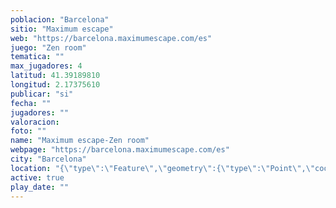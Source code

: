 ```yaml
---
poblacion: "Barcelona"
sitio: "Maximum escape"
web: "https://barcelona.maximumescape.com/es"
juego: "Zen room"
tematica: ""
max_jugadores: 4
latitud: 41.39189810
longitud: 2.17375610
publicar: "si"
fecha: ""
jugadores: ""
valoracion: 
foto: ""
name: "Maximum escape-Zen room"
webpage: "https://barcelona.maximumescape.com/es"
city: "Barcelona"
location: "{\"type\":\"Feature\",\"geometry\":{\"type\":\"Point\",\"coordinates\":[\"41,39189810\",\"2,17375610\"]}}"
active: true
play_date: ""
---
```


